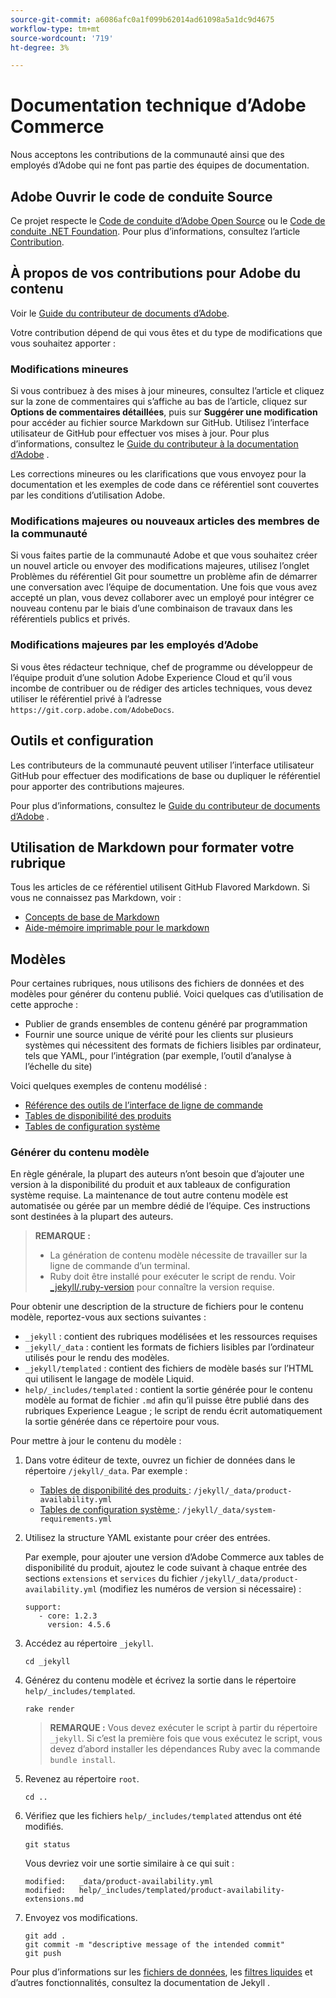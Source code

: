 ```yaml
---
source-git-commit: a6086afc0a1f099b62014ad61098a5a1dc9d4675
workflow-type: tm+mt
source-wordcount: '719'
ht-degree: 3%

---
```

# Documentation technique d’Adobe Commerce

Nous acceptons les contributions de la communauté ainsi que des employés d’Adobe qui ne font pas partie des équipes de documentation.

## Adobe Ouvrir le code de conduite Source

Ce projet respecte le [Code de conduite d’Adobe Open Source](code-of-conduct.md) ou le [Code de conduite .NET Foundation](https://dotnetfoundation.org/code-of-conduct). Pour plus d’informations, consultez l’article [Contribution](contributing.md).

## À propos de vos contributions pour Adobe du contenu

Voir le [Guide du contributeur de documents d’Adobe](https://experienceleague.adobe.com/docs/contributor/contributor-guide/introduction.html).

Votre contribution dépend de qui vous êtes et du type de modifications que vous souhaitez apporter :

### Modifications mineures

Si vous contribuez à des mises à jour mineures, consultez l’article et cliquez sur la zone de commentaires qui s’affiche au bas de l’article, cliquez sur **Options de commentaires détaillées**, puis sur **Suggérer une modification** pour accéder au fichier source Markdown sur GitHub. Utilisez l’interface utilisateur de GitHub pour effectuer vos mises à jour. Pour plus d’informations, consultez le [Guide du contributeur à la documentation d’Adobe](https://experienceleague.adobe.com/docs/contributor/contributor-guide/introduction.html) .

Les corrections mineures ou les clarifications que vous envoyez pour la documentation et les exemples de code dans ce référentiel sont couvertes par les conditions d’utilisation Adobe.

### Modifications majeures ou nouveaux articles des membres de la communauté

Si vous faites partie de la communauté Adobe et que vous souhaitez créer un nouvel article ou envoyer des modifications majeures, utilisez l’onglet Problèmes du référentiel Git pour soumettre un problème afin de démarrer une conversation avec l’équipe de documentation. Une fois que vous avez accepté un plan, vous devez collaborer avec un employé pour intégrer ce nouveau contenu par le biais d’une combinaison de travaux dans les référentiels publics et privés.

<!--
If you submit a pull request with significant changes to documentation and code examples, you'll see a message in the pull request asking you to submit an online contribution license agreement (CLA). We need you to complete the online form before we can review your pull request.
-->

### Modifications majeures par les employés d’Adobe

Si vous êtes rédacteur technique, chef de programme ou développeur de l’équipe produit d’une solution Adobe Experience Cloud et qu’il vous incombe de contribuer ou de rédiger des articles techniques, vous devez utiliser le référentiel privé à l’adresse `https://git.corp.adobe.com/AdobeDocs`.

<!--Employees from other parts of the Adobe world should use the public repo for minor updates.-->

## Outils et configuration

Les contributeurs de la communauté peuvent utiliser l’interface utilisateur GitHub pour effectuer des modifications de base ou dupliquer le référentiel pour apporter des contributions majeures.

Pour plus d’informations, consultez le [Guide du contributeur de documents d’Adobe](https://experienceleague.adobe.com/docs/contributor/contributor-guide/introduction.html) .

## Utilisation de Markdown pour formater votre rubrique

Tous les articles de ce référentiel utilisent GitHub Flavored Markdown. Si vous ne connaissez pas Markdown, voir :

* [ Concepts de base de Markdown](https://help.github.com/articles/getting-started-with-writing-and-formatting-on-github/)
* [Aide-mémoire imprimable pour le markdown](https://guides.github.com/pdfs/markdown-cheatsheet-online.pdf)

## Modèles

Pour certaines rubriques, nous utilisons des fichiers de données et des modèles pour générer du contenu publié. Voici quelques cas d’utilisation de cette approche :

* Publier de grands ensembles de contenu généré par programmation
* Fournir une source unique de vérité pour les clients sur plusieurs systèmes qui nécessitent des formats de fichiers lisibles par ordinateur, tels que YAML, pour l’intégration (par exemple, l’outil d’analyse à l’échelle du site)

Voici quelques exemples de contenu modélisé :

* [Référence des outils de l’interface de ligne de commande](https://experienceleague.adobe.com/docs/commerce-operations/reference/commerce-on-premises.html)
* [ Tables de disponibilité des produits](https://experienceleague.adobe.com/docs/commerce-operations/release/product-availability.html)
* [ Tables de configuration système ](https://experienceleague.adobe.com/docs/commerce-operations/installation-guide/system-requirements.html)

### Générer du contenu modèle

En règle générale, la plupart des auteurs n’ont besoin que d’ajouter une version à la disponibilité du produit et aux tableaux de configuration système requise. La maintenance de tout autre contenu modèle est automatisée ou gérée par un membre dédié de l’équipe. Ces instructions sont destinées à la plupart des auteurs.

>**REMARQUE :**
>
>* La génération de contenu modèle nécessite de travailler sur la ligne de commande d’un terminal.
>* Ruby doit être installé pour exécuter le script de rendu. Voir [_jekyll/.ruby-version](_jekyll/.ruby-version) pour connaître la version requise.

Pour obtenir une description de la structure de fichiers pour le contenu modèle, reportez-vous aux sections suivantes :

* `_jekyll` : contient des rubriques modélisées et les ressources requises
* `_jekyll/_data` : contient les formats de fichiers lisibles par l’ordinateur utilisés pour le rendu des modèles.
* `_jekyll/templated` : contient des fichiers de modèle basés sur l’HTML qui utilisent le langage de modèle Liquid.
* `help/_includes/templated` : contient la sortie générée pour le contenu modèle au format de fichier `.md` afin qu’il puisse être publié dans des rubriques Experience League ; le script de rendu écrit automatiquement la sortie générée dans ce répertoire pour vous.

Pour mettre à jour le contenu du modèle :

1. Dans votre éditeur de texte, ouvrez un fichier de données dans le répertoire `/jekyll/_data`. Par exemple :

   * [ Tables de disponibilité des produits ](https://experienceleague.adobe.com/docs/commerce-operations/release/product-availability.html) : `/jekyll/_data/product-availability.yml`
   * [ Tables de configuration système ](https://experienceleague.adobe.com/docs/commerce-operations/installation-guide/system-requirements.html) : `/jekyll/_data/system-requirements.yml`

1. Utilisez la structure YAML existante pour créer des entrées.

   Par exemple, pour ajouter une version d’Adobe Commerce aux tables de disponibilité du produit, ajoutez le code suivant à chaque entrée des sections `extensions` et `services` du fichier `/jekyll/_data/product-availability.yml` (modifiez les numéros de version si nécessaire) :

   ```
   support:
      - core: 1.2.3
        version: 4.5.6
   ```

1. Accédez au répertoire `_jekyll`.

   ```
   cd _jekyll
   ```

1. Générez du contenu modèle et écrivez la sortie dans le répertoire `help/_includes/templated`.

   ```
   rake render
   ```

   >**REMARQUE :** Vous devez exécuter le script à partir du répertoire `_jekyll`. Si c’est la première fois que vous exécutez le script, vous devez d’abord installer les dépendances Ruby avec la commande `bundle install`.

1. Revenez au répertoire `root`.

   ```
   cd ..
   ```

1. Vérifiez que les fichiers `help/_includes/templated` attendus ont été modifiés.

   ```
   git status
   ```

   Vous devriez voir une sortie similaire à ce qui suit :

   ```
   modified:   _data/product-availability.yml
   modified:   help/_includes/templated/product-availability-extensions.md
   ```

1. Envoyez vos modifications.

   ```
   git add .
   git commit -m "descriptive message of the intended commit"
   git push
   ```

Pour plus d’informations sur les [fichiers de données](https://jekyllrb.com/docs/datafiles), les [filtres liquides](https://jekyllrb.com/docs/liquid/filters/) et d’autres fonctionnalités, consultez la documentation de Jekyll .

